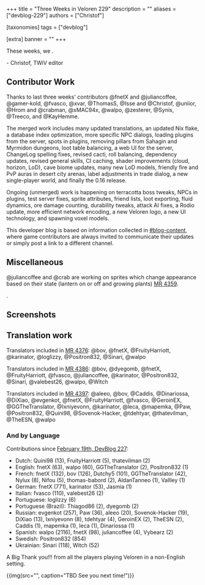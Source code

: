 +++
title = "Three Weeks in Veloren 229"
description = ""
aliases = ["devblog-229"]
authors = ["Christof"]

[taxonomies]
tags = ["devblog"]

[extra]
banner = ""
+++

These weeks, we .

\- Christof, TWiV editor

## Contributor Work

Thanks to last three weeks' contributors @fnetX and @juliancoffee, @gamer-kold, @fvasco, @xvar, @ThomasS, @Isse and @Christof, @uniior, @Hrom and @crabman,
@xMAC94x, @walpo, @zesterer, @Synis, @Treeco, and @KayHemme.

The merged work includes many updated translations, an updated Nix flake, a database index optimization, more specific NPC dialogs,
loading plugins from the server, spots in plugins, removing pillars from Sahagin and Myrmidon dungeons, loot table balancing,
a web UI for the server, ChangeLog spelling fixes, revised cacti, roll balancing, dependency updates, revised general skills, CI caching,
shader improvements (cloud, horizon, LoD), cave biome updates, many new LoD models, friendly fire and PvP auras in desert city arenas,
label adjustments in trade dialog, a new single-player world, and finally the 0.16 release.

Ongoing (unmerged) work is happening on terracotta boss tweaks, NPCs in plugins, test server fixes, sprite attributes, friend lists, loot exporting,
fluid dynamics, ore damage counting, durability tweaks, attack AI fixes, a Rodio update, more efficient network encoding, a new Veloren logo,
a new UI technology, and spawning voxel models.

This developer blog is based on information collected in [#blog-content](https://discord.com/channels/449602562165833758/597826574095613962),
where game contributors are always invited to communicate their updates
or simply post a link to a different channel.

## Miscellaneous

@juliancoffee and @crab are working on sprites which change appearance based on their state (lantern on or off and growing plants) [MR 4359](https://gitlab.com/veloren/veloren/-/merge_requests/4359).

.

## Screenshots

## Translation work

Translators included in [MR 4376](https://gitlab.com/veloren/veloren/-/merge_requests/4376):
@bov, @fnetX, @FruityHarriott, @karinator, @loglizzy, @Positron832, @Sinari, @walpo

Translators included in [MR 4386](https://gitlab.com/veloren/veloren/-/merge_requests/4386):
@bov, @dyegomb, @fnetX, @FruityHarriott, @fvasco, @juliancoffee, @karinator, @Positron832,
@Sinari, @valebest26, @walpo, @Witch

Translators included in [MR 4397](https://gitlab.com/veloren/veloren/-/merge_requests/4397):
@aleeo, @bov, @Caddis, @Dinariossa, @DiXiao, @evgenkot, @fnetX, @FruityHarriott, @fvasco,
@GeroinEX, @GGTheTranslator, @Ixniyevonn, @karinator, @leca, @mapemka, @Paw, @Positron832,
@Quini98, @Sovenok-Hacker, @tdehtyar, @thatevilman, @TheESN, @walpo

### And by Language

Contributions since [February 19th, DevBlog 227](https://veloren.net/blog/devblog-227/):

* Dutch: Quini98 (13), FruityHarriott (5), thatevilman (2)
* English: fnetX (63), walpo (60), GGTheTranslator (2), Positron832 (1)
* French: fnetX (132), bov (126), Dutchy5 (101), GGTheTranslator (42), Nylux (8), Nifou (5), thomas-babord (2), AldanTanneo (1), Vallley (1)
* German: fnetX (771), karinator (53), Jasmia (1)
* Italian: fvasco (110), valebest26 (2)
* Portuguese: loglizzy (6)
* Portuguese (Brazil): Thiagod86 (2), dyegomb (2)
* Russian: evgenkot (257), Paw (36), aleeo (20), Sovenok-Hacker (19), DiXiao (13), Ixniyevonn (8), tdehtyar (4), GeroinEX (2), TheESN (2), Caddis (1), mapemka (1), leca (1), Dinariossa (1)
* Spanish: walpo (2116), fnetX (98), juliancoffee (4), Vybearz (2)
* Swedish: Positron832 (854)
* Ukrainian: Sinari (118), Witch (52)

A Big Thank you!!! from all the players playing Veloren in a non-English setting.

{{img(src="", caption="TBD See you next time!")}}
